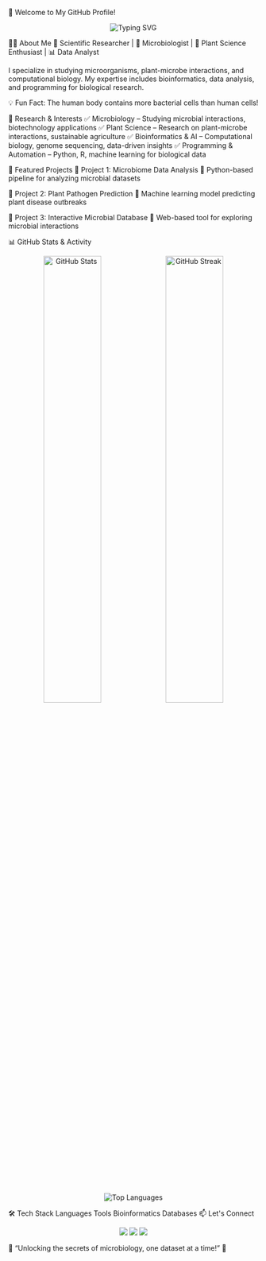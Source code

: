 🌿 Welcome to My GitHub Profile!
<p align="center"> <img src="https://readme-typing-svg.herokuapp.com?font=Fira+Code&size=22&pause=1000&color=3DDC84&center=true&width=450&lines=Scientific+Researcher+%7C+Microbiologist;Plant+Science+%7C+Bioinformatics;Passionate+about+Data+and+Innovation" alt="Typing SVG" /> </p>
👨‍🔬 About Me
🔬 Scientific Researcher | 🦠 Microbiologist | 🌱 Plant Science Enthusiast | 📊 Data Analyst

I specialize in studying microorganisms, plant-microbe interactions, and computational biology. My expertise includes bioinformatics, data analysis, and programming for biological research.

💡 Fun Fact: The human body contains more bacterial cells than human cells!

🔬 Research & Interests
✅ Microbiology – Studying microbial interactions, biotechnology applications
✅ Plant Science – Research on plant-microbe interactions, sustainable agriculture
✅ Bioinformatics & AI – Computational biology, genome sequencing, data-driven insights
✅ Programming & Automation – Python, R, machine learning for biological data

📂 Featured Projects
📌 Project 1: Microbiome Data Analysis
🔹 Python-based pipeline for analyzing microbial datasets

📌 Project 2: Plant Pathogen Prediction
🔹 Machine learning model predicting plant disease outbreaks

📌 Project 3: Interactive Microbial Database
🔹 Web-based tool for exploring microbial interactions

📊 GitHub Stats & Activity
<p align="center"> <img src="https://github-readme-stats.vercel.app/api?username=your-username&show_icons=true&theme=react&hide_border=true" alt="GitHub Stats" width="48%" /> <img src="https://github-readme-streak-stats.herokuapp.com/?user=your-username&theme=react&hide_border=true" alt="GitHub Streak" width="48%" /> </p> <p align="center"> <img src="https://github-readme-stats.vercel.app/api/top-langs/?username=your-username&layout=compact&theme=react&hide_border=true" alt="Top Languages" /> </p>
🛠️ Tech Stack
Languages	Tools	Bioinformatics	Databases
📫 Let's Connect
<p align="center"> <a href="https://www.linkedin.com/in/your-profile"><img src="https://img.shields.io/badge/LinkedIn-0A66C2?style=for-the-badge&logo=linkedin&logoColor=white"></a> <a href="mailto:your.email@example.com"><img src="https://img.shields.io/badge/Email-D14836?style=for-the-badge&logo=gmail&logoColor=white"></a> <a href="https://twitter.com/your-profile"><img src="https://img.shields.io/badge/Twitter-1DA1F2?style=for-the-badge&logo=twitter&logoColor=white"></a> </p>
🎯 “Unlocking the secrets of microbiology, one dataset at a time!” 🚀
